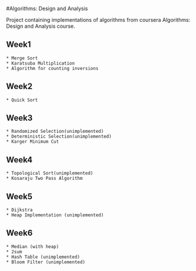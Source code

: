 #Algorithms: Design and Analysis

Project containing implementations of algorithms from coursera Algorithms: Design and Analysis course.

## Week1
    * Merge Sort
    * Karatsuba Multiplication
    * Algorithm for counting inversions

## Week2
    * Quick Sort

## Week3
	* Randomized Selection(unimplemented)
	* Deterministic Selection(unimplemented)
    * Karger Minimum Cut

## Week4
	* Topological Sort(unimplemented)
    * Kosaraju Two Pass Algorithm

## Week5
	* Dijkstra
	* Heap Implementation (unimplemented)

## Week6
    * Median (with heap)
    * 2sum
	* Hash Table (unimplemented)
	* Bloom Filter (unimplemented)